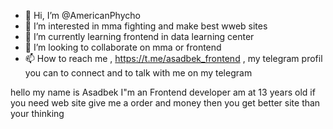 - 👋 Hi, I’m @AmericanPhycho
- 👀 I’m interested in mma fighting and make best wweb sites
- 🌱 I’m currently learning frontend in data learning center
- 💞️ I’m looking to collaborate on mma or frontend
- 📫 How to reach me , https://t.me/asadbek_frontend , my telegram profil you can to connect and to talk with me on my telegram

<!---
AmericanPhycho/AmericanPhycho is a ✨ special ✨ repository because its `README.md` (this file) appears on your GitHub profile.
You can click the Preview link to take a look at your changes.
--->
hello my name is Asadbek 
I"m an Frontend developer 
am at 13 years old
if you need web site give me a order and money then you get better site than your thinking


